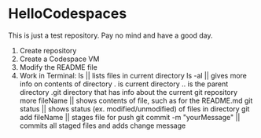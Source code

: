 # HelloCodespaces

This is just a test repository. Pay no mind and have a good day.

1. Create repository
2. Create a Codespace VM
3. Modify the README file
4. Work in Terminal:
    ls                          || lists files in current directory
    ls -al                      || gives more info on contents of directory
                                . is current directory
                                .. is the parent directory
                                .git directory that has info about the current git repository
    more fileName               || shows contents of file, such as for the README.md
    git status                  || shows status (ex. modified/unmodified) of files in directory
    git add fileName            || stages file for push
    git commit -m "yourMessage" || commits all staged files and adds change message